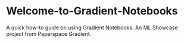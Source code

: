 # Welcome-to-Gradient-Notebooks
A quick how-to guide on using Gradient Notebooks. An ML Showcase project from Paperspace Gradient.
